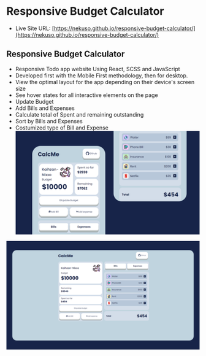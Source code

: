 # Responsive Budget Calculator

- Live Site URL: [https://nekuso.github.io/responsive-budget-calculator/](https://nekuso.github.io/responsive-budget-calculator/)

## Responsive Budget Calculator

- Responsive Todo app website Using React, SCSS and JavaScript
- Developed first with the Mobile First methodology, then for desktop.
- View the optimal layout for the app depending on their device's screen size
- See hover states for all interactive elements on the page
- Update Budget
- Add Bills and Expenses
- Calculate total of Spent and remaining outstanding
- Sort by Bills and Expenses
- Costumized type of Bill and Expense
![preview img](/preview.png)

![preview img](/preview2.png)
